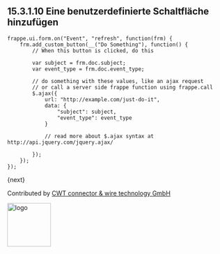 ## 15.3.1.10 Eine benutzerdefinierte Schaltfläche hinzufügen

	frappe.ui.form.on("Event", "refresh", function(frm) {
		frm.add_custom_button(__("Do Something"), function() {
			// When this button is clicked, do this
			
			var subject = frm.doc.subject;
			var event_type = frm.doc.event_type;
			
			// do something with these values, like an ajax request 
			// or call a server side frappe function using frappe.call
			$.ajax({
				url: "http://example.com/just-do-it",
				data: {
					"subject": subject,
					"event_type": event_type
				}
				
				// read more about $.ajax syntax at http://api.jquery.com/jquery.ajax/
			
			});
		});
	});

{next}

Contributed by <A HREF="http://www.cwt-kabel.de">CWT connector & wire technology GmbH</A>

<A HREF="http://www.cwt-kabel.de"><IMG alt="logo" src="http://www.cwt-assembly.com/sites/all/images/logo.png" height=100></A>
